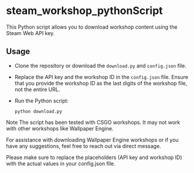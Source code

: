 # steam_workshop_pythonScript

This Python script allows you to download workshop content using the Steam Web API key.

## Usage

- Clone the repository or download the `download.py` and `config.json` file.

- Replace the API key and the workshop ID in the `config.json` file. Ensure that you provide the workshop ID as the last digits of the workshop file, not the entire URL.

- Run the Python script:

  ```shell
  python download.py

Note
The script has been tested with CSGO workshops. It may not work with other workshops like Wallpaper Engine.

For assistance with downloading Wallpaper Engine workshops or if you have any suggestions, feel free to reach out via direct message.

Please make sure to replace the placeholders (API key and workshop ID) with the actual values in your config.json file.
